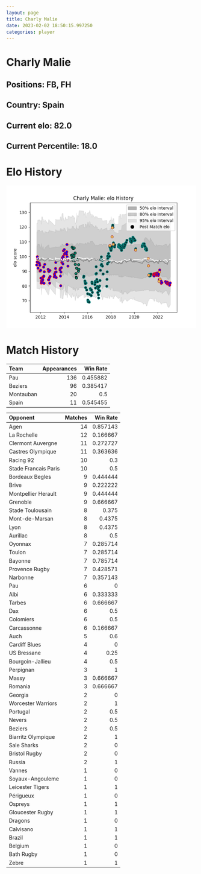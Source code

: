 ```yaml
---  
layout: page  
title: Charly Malie  
date: 2023-02-02 18:50:15.997250  
categories: player  
---
```

# Charly Malie

## Positions: FB, FH

## Country: Spain

## Current elo: 82.0

## Current Percentile: 18.0

# Elo History


![elo history](history_CharlyMalie.png)
# Match History


| Team      |   Appearances |   Win Rate |
|:----------|--------------:|-----------:|
| Pau       |           136 |   0.455882 |
| Beziers   |            96 |   0.385417 |
| Montauban |            20 |   0.5      |
| Spain     |            11 |   0.545455 |

| Opponent             |   Matches |   Win Rate |
|:---------------------|----------:|-----------:|
| Agen                 |        14 |   0.857143 |
| La Rochelle          |        12 |   0.166667 |
| Clermont Auvergne    |        11 |   0.272727 |
| Castres Olympique    |        11 |   0.363636 |
| Racing 92            |        10 |   0.3      |
| Stade Francais Paris |        10 |   0.5      |
| Bordeaux Begles      |         9 |   0.444444 |
| Brive                |         9 |   0.222222 |
| Montpellier Herault  |         9 |   0.444444 |
| Grenoble             |         9 |   0.666667 |
| Stade Toulousain     |         8 |   0.375    |
| Mont-de-Marsan       |         8 |   0.4375   |
| Lyon                 |         8 |   0.4375   |
| Aurillac             |         8 |   0.5      |
| Oyonnax              |         7 |   0.285714 |
| Toulon               |         7 |   0.285714 |
| Bayonne              |         7 |   0.785714 |
| Provence Rugby       |         7 |   0.428571 |
| Narbonne             |         7 |   0.357143 |
| Pau                  |         6 |   0        |
| Albi                 |         6 |   0.333333 |
| Tarbes               |         6 |   0.666667 |
| Dax                  |         6 |   0.5      |
| Colomiers            |         6 |   0.5      |
| Carcassonne          |         6 |   0.166667 |
| Auch                 |         5 |   0.6      |
| Cardiff Blues        |         4 |   0        |
| US Bressane          |         4 |   0.25     |
| Bourgoin-Jallieu     |         4 |   0.5      |
| Perpignan            |         3 |   1        |
| Massy                |         3 |   0.666667 |
| Romania              |         3 |   0.666667 |
| Georgia              |         2 |   0        |
| Worcester Warriors   |         2 |   1        |
| Portugal             |         2 |   0.5      |
| Nevers               |         2 |   0.5      |
| Beziers              |         2 |   0.5      |
| Biarritz Olympique   |         2 |   1        |
| Sale Sharks          |         2 |   0        |
| Bristol Rugby        |         2 |   0        |
| Russia               |         2 |   1        |
| Vannes               |         1 |   0        |
| Soyaux-Angouleme     |         1 |   0        |
| Leicester Tigers     |         1 |   1        |
| Périgueux            |         1 |   0        |
| Ospreys              |         1 |   1        |
| Gloucester Rugby     |         1 |   1        |
| Dragons              |         1 |   0        |
| Calvisano            |         1 |   1        |
| Brazil               |         1 |   1        |
| Belgium              |         1 |   0        |
| Bath Rugby           |         1 |   0        |
| Zebre                |         1 |   1        |